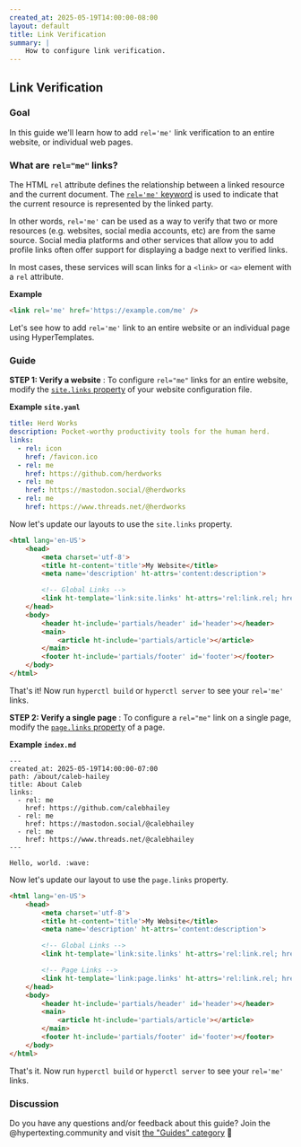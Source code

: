 ```yaml
---
created_at: 2025-05-19T14:00:00-08:00
layout: default
title: Link Verification
summary: |
    How to configure link verification.
---
```


## Link Verification

<auto-toc selectors='h3,h4,h5,h6,dl dt'></auto-toc>

### Goal

In this guide we'll learn how to add `rel='me'` link verification to an entire website, or individual web pages.

### What are `rel="me"` links?

The HTML `rel` attribute defines the relationship between a linked resource and the current document.
The [`rel='me'` keyword] is used to indicate that the current resource is represented by the linked party.

In other words, `rel='me'` can be used as a way to verify that two or more resources (e.g. websites, social media accounts, etc) are from the same source.
Social media platforms and other services that allow you to add profile links often offer support for displaying a badge next to verified links.

In most cases, these services will scan links for a `<link>` or `<a>` element with a `rel` attribute.

**Example**

```html
<link rel='me' href='https://example.com/me' />
```

Let's see how to add `rel='me'` link to an entire website or an individual page using HyperTemplates.

### Guide

**STEP 1: Verify a website**
: To configure `rel="me"` links for an entire website, modify the [`site.links` property] of your website configuration file.

  **Example `site.yaml`**
  
  <code-snippet ht-block filename='site.yaml' highlights='6-11'>
  
  ```yaml
  title: Herd Works
  description: Pocket-worthy productivity tools for the human herd.
  links:
    - rel: icon
      href: /favicon.ico
    - rel: me
      href: https://github.com/herdworks
    - rel: me
      href: https://mastodon.social/@herdworks
    - rel: me
      href: https://www.threads.net/@herdworks
  ```

  </code-snippet>
  
  Now let's update our layouts to use the `site.links` property.

  <code-snippet ht-block filename="layouts/default.html" highlight='7-8'>
  
  ```html
  <html lang='en-US'>
      <head>
          <meta charset='utf-8'>
          <title ht-content='title'>My Website</title>
          <meta name='description' ht-attrs='content:description'>

          <!-- Global Links -->
          <link ht-template='link:site.links' ht-attrs='rel:link.rel; href:link.href'>
      </head>
      <body>
          <header ht-include='partials/header' id='header'></header>
          <main>
              <article ht-include='partials/article'></article>
          </main>
          <footer ht-include='partials/footer' id='footer'></footer>
      </body>
  </html>
  ```
  
  </code-snippet>

  That's it!
  Now run `hyperctl build` or `hyperctl server` to see your `rel='me'` links.

  
**STEP 2: Verify a single page**
: To configure a `rel="me"` link on a single page, modify the [`page.links` property] of a page.
  
  **Example `index.md`**
  
  <code-snippet ht-block filename='content/about/caleb-hailey/index.md' highlight='6-11'>
  
  ```plaintext
  ---
  created_at: 2025-05-19T14:00:00-07:00
  path: /about/caleb-hailey
  title: About Caleb
  links:
    - rel: me
      href: https://github.com/calebhailey
    - rel: me
      href: https://mastodon.social/@calebhailey
    - rel: me
      href: https://www.threads.net/@calebhailey
  ---
  
  Hello, world. :wave:
  ```
  
  </code-snippet>

  Now let's update our layout to use the `page.links` property.

  <code-snippet ht-block filename="layouts/default.html" highlight='10-11'>
  
  ```html
  <html lang='en-US'>
      <head>
          <meta charset='utf-8'>
          <title ht-content='title'>My Website</title>
          <meta name='description' ht-attrs='content:description'>

          <!-- Global Links -->
          <link ht-template='link:site.links' ht-attrs='rel:link.rel; href:link.href'>

          <!-- Page Links -->
          <link ht-template='link:page.links' ht-attrs='rel:link.rel; href:link.href'>
      </head>
      <body>
          <header ht-include='partials/header' id='header'></header>
          <main>
              <article ht-include='partials/article'></article>
          </main>
          <footer ht-include='partials/footer' id='footer'></footer>
      </body>
  </html>
  ```
  
  </code-snippet>

  That's it.
  Now run `hyperctl build` or `hyperctl server` to see your `rel='me'` links.

### Discussion

Do you have any questions and/or feedback about this guide?
Join the @hypertexting.community and visit [the "Guides" category](https://hypertexting.community/c/hypertemplates/guides) :speech_balloon:

<!-- Links -->
[`site.links` property]: /docs/reference/cms/website#site-links
[`page.links` property]: /docs/reference/cms/page#page-links

[`rel='me'`]: https://developer.mozilla.org/en-US/docs/Web/HTML/Reference/Attributes/rel/me
[`rel='me'` keyword]: https://developer.mozilla.org/en-US/docs/Web/HTML/Reference/Attributes/rel/me
[XHTML Friends Network]: https://gmpg.org/xfn/
[XFN]: https://gmpg.org/xfn/
[rel="me" microformat]: https://microformats.org/wiki/rel-me
[Verification on Mastodon]: https://joinmastodon.org/verification
[Mastodon profile link verification]: https://docs.joinmastodon.org/user/profile/#verification
[Verifying your GitHub Profile on Mastodon]: https://til.simonwillison.net/mastodon/verifying-github-on-mastodon 
